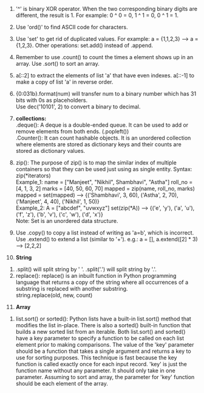 1. '^' is binary XOR operator. When the two corresponding binary digits are different, the result is 1. For example: 0 ^ 0 = 0, 1 ^ 1 = 0, 0 ^ 1 = 1.

2. Use 'ord()' to find ASCII code for characters.

3. Use 'set' to get rid of duplicated values. For example: a = {1,1,2,3} --> a = {1,2,3}. Other operations: set.add() instead of .append.

4. Remember to use .count() to count the times a element shows up in an array. Use .sort() to sort an array.

5. a[::2] to extract the elements of list 'a' that have even indexes. a[::-1] to make a copy of list 'a' in reverse order.

6. {0:031b}.format(num) will transfer num to a binary number which has 31 bits with 0s as placeholders.  
Use dec('10101', 2) to convert a binary to decimal.

7. **collections:**  
.deque(): A deque is a double-ended queue. It can be used to add or remove elements from both ends. (.popleft())  
.Counter(): It can count hashable objects. It is an unordered collection where elements are stored as dictionary keys and their counts are stored as dictionary values.


8. zip(): The purpose of zip() is to map the similar index of multiple containers so that they can be used just using as single entity.  Syntax: zip(*iterators)  
Example_1: name = ["Manjeet", "Nikhil", Shambhavi", "Astha"]  roll_no = [4, 1, 3, 2]  marks = [40, 50, 60, 70]  mapped = zip(name, roll_no, marks)  mapped = set(mapped)  --> {('Shambhavi', 3, 60), ('Astha', 2, 70), ('Manjeet', 4, 40), ('Nikhil', 1, 50)}  
Example_2: A = ["abcdef", "uvwxyz"] set(zip(*A)) --> {('e', 'y'), ('a', 'u'), ('f', 'z'), ('b', 'v'), ('c', 'w'), ('d', 'x')}  
Note: Set is an unordered data structure.

9. Use .copy() to copy a list instead of writing as 'a=b', which is incorrect. Use .extend() to extend a list (similar to '+'). e.g.: a = [], a.extend([2] * 3) --> [2,2,2]

10. **String** 
1) .split() will split string by ' '. .split('.') will split string by '.'.
2) replace(): replace() is an inbuilt function in Python programming language that returns a copy of the string where all occurrences of a substring is replaced with another substring.  
string.replace(old, new, count)

11. **Array**
1) list.sort() or sorted():
Python lists have a built-in list.sort() method that modifies the list in-place. There is also a sorted() built-in function that builds a new sorted list from an iterable.
Both list.sort() and sorted() have a key parameter to specify a function to be called on each list element prior to making comparisons. The value of the 'key' parameter should be a function that takes a single argument and returns a key to use for sorting purposes. This technique is fast because the key function is called exactly once for each input record.
'key' is just the function name without any parameter. It should only take in one parameter. Assuming to sort and array, the parameter for 'key' function should be each element of the array.
